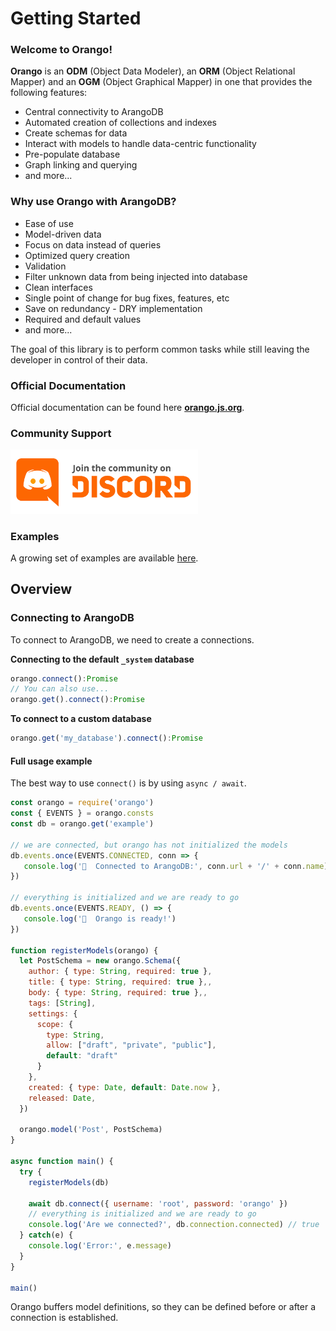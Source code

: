 # Getting Started

### Welcome to Orango!

**Orango** is an **ODM** (Object Data Modeler), an **ORM** (Object Relational Mapper) and an **OGM** (Object Graphical Mapper) in one that provides the following features:

* Central connectivity to ArangoDB
* Automated creation of collections and indexes
* Create schemas for data
* Interact with models to handle data-centric functionality
* Pre-populate database
* Graph linking and querying
* and more...

### Why use Orango with ArangoDB?

* Ease of use
* Model-driven data
* Focus on data instead of queries
* Optimized query creation
* Validation
* Filter unknown data from being injected into database
* Clean interfaces
* Single point of change for bug fixes, features, etc
* Save on redundancy - DRY implementation
* Required and default values
* and more...

<o-tip type="note">The goal of this library is to perform common tasks while still leaving the developer in control of their data.</o-tip>

### Official Documentation

Official documentation can be found here **[orango.js.org](https://orango.js.org)**.

<!-- I also will be regularly posting articles on CodeBurst.io (Medium). Follow me (@roboncode) there [https://codeburst.io/@roboncode](https://codeburst.io/@roboncode) -->

<!-- You can also follow me on Twitter [https://twitter.com/@roboncode](https://twitter.com/@roboncode) for updates -->

### Community Support

<a href="https://discord.gg/7fHadJj"><img src="/discord.svg" alt="Join the Orango community" width="300"></a>

### Examples

A growing set of examples are available [here](https://github.com/roboncode/orango/tree/master/examples). 

## Overview

### Connecting to ArangoDB

To connect to ArangoDB, we need to create a connections. 

**Connecting to the default `_system` database**

```js
orango.connect():Promise
// You can also use...
orango.get().connect():Promise
```

**To connect to a custom database**

```js
orango.get('my_database').connect():Promise
```

#### Full usage example

<o-tip>The best way to use `connect()` is by using `async / await`.</o-tip>

```js
const orango = require('orango')
const { EVENTS } = orango.consts
const db = orango.get('example')

// we are connected, but orango has not initialized the models
db.events.once(EVENTS.CONNECTED, conn => {
   console.log('🥑  Connected to ArangoDB:', conn.url + '/' + conn.name)
})

// everything is initialized and we are ready to go
db.events.once(EVENTS.READY, () => {
   console.log('🍊  Orango is ready!')
})

function registerModels(orango) {
  let PostSchema = new orango.Schema({
    author: { type: String, required: true },
    title: { type: String, required: true },,
    body: { type: String, required: true },,
    tags: [String],
    settings: {
      scope: { 
        type: String, 
        allow: ["draft", "private", "public"], 
        default: "draft" 
      }
    },
    created: { type: Date, default: Date.now },
    released: Date,
  })

  orango.model('Post', PostSchema)
}

async function main() {
  try {
    registerModels(db)

    await db.connect({ username: 'root', password: 'orango' })
    // everything is initialized and we are ready to go
    console.log('Are we connected?', db.connection.connected) // true
  } catch(e) {
    console.log('Error:', e.message)
  }
}

main()
```

<o-tip type="note">Orango buffers model definitions, so they can be defined before or after a connection is established.</o-tip>

